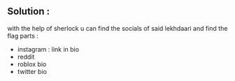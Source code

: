 ## Solution :
with the help of sherlock u can find the socials of said lekhdaari and find the flag parts :
- instagram : link in bio 
- reddit 
- roblox bio 
- twitter bio